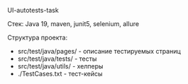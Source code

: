UI-autotests-task

Стек: Java 19, maven, junit5, selenium, allure

Структура проекта:
- src/test/java/pages/ - описание тестируемых страниц
- src/test/java/tests/ - тесты
- src/test/java/utils/ - хелперы
- ./TestCases.txt - тест-кейсы
